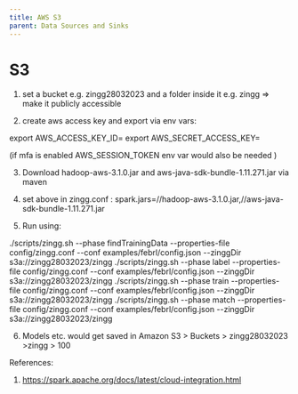 ```yaml
---
title: AWS S3
parent: Data Sources and Sinks
---
```


# S3

1. set a bucket e.g. zingg28032023 and a folder inside it e.g. zingg
=> make it publicly accessible

2. create aws access key and export via env vars:

export AWS_ACCESS_KEY_ID=<access key id>
export AWS_SECRET_ACCESS_KEY=<access key>

(if mfa is enabled AWS_SESSION_TOKEN env var would also be needed )

3. Download hadoop-aws-3.1.0.jar and aws-java-sdk-bundle-1.11.271.jar via maven

4. set above in zingg.conf :
spark.jars=/<location>/hadoop-aws-3.1.0.jar,/<location>/aws-java-sdk-bundle-1.11.271.jar

5. Run using:

 ./scripts/zingg.sh --phase findTrainingData --properties-file config/zingg.conf  --conf examples/febrl/config.json --zinggDir  s3a://zingg28032023/zingg
 ./scripts/zingg.sh --phase label --properties-file config/zingg.conf  --conf examples/febrl/config.json --zinggDir  s3a://zingg28032023/zingg
 ./scripts/zingg.sh --phase train --properties-file config/zingg.conf  --conf examples/febrl/config.json --zinggDir  s3a://zingg28032023/zingg
 ./scripts/zingg.sh --phase match --properties-file config/zingg.conf  --conf examples/febrl/config.json --zinggDir  s3a://zingg28032023/zingg

6. Models etc. would get saved in 
Amazon S3 > Buckets > zingg28032023 >zingg > 100

References:

1. https://spark.apache.org/docs/latest/cloud-integration.html
